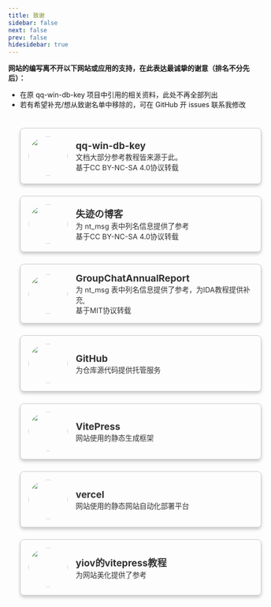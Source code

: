 ```yaml
---
title: 致谢
sidebar: false
next: false 
prev: false
hidesidebar: true
---
```


**网站的编写离不开以下网站或应用的支持，在此表达最诚挚的谢意（排名不分先后）：**
- 在原 qq-win-db-key 项目中引用的相关资料，此处不再全部列出
- 若有希望补充/想从致谢名单中移除的，可在 GitHub 开 issues 联系我修改

<div class="card-container">
  <a class="card" href="https://github.com/QQBackup/qq-win-db-key" target="_blank">
    <div class="card-image">
      <img src="/icons/logo.jpg" alt="">
    </div>
    <div class="card-content">
      <h3>qq-win-db-key</h3>
      <p>文档大部分参考教程皆来源于此。<br>基于CC BY-NC-SA 4.0协议转载</br></p>
    </div>
  </a>

  <a class="card" href="https://blog.reincarnatey.net/2024/0707-qqnt-history-export/" target="_blank">
    <div class="card-image">
      <img src="/thanks/失迹.png" alt="">
    </div>
    <div class="card-content">
      <h3>失迹の博客</h3>
      <p>为 nt_msg 表中列名信息提供了参考<br>基于CC BY-NC-SA 4.0协议转载</br></p>
    </div>
  </a>

  <a class="card" href="https://github.com/mobyw/GroupChatAnnualReport" target="_blank">
    <div class="card-image">
      <img src="/thanks/GroupChatAnnualReport.jpg" alt="">
    </div>
    <div class="card-content">
      <h3>GroupChatAnnualReport</h3>
      <p>为 nt_msg 表中列名信息提供了参考，为IDA教程提供补充,<br>基于MIT协议转载</br></p>
    </div>
  </a>

  <a class="card" href="https://github.com/QQBackup/QQDecrypt" target="_blank">
    <div class="card-image">
      <img src="/thanks/github.svg" alt="">
    </div>
    <div class="card-content">
      <h3>GitHub</h3>
      <p>为仓库源代码提供托管服务</p>
    </div>
  </a>

  <a class="card" href="https://vitepress.dev/" target="_blank">
    <div class="card-image">
      <img src="/thanks/vitepress.svg" alt="">
    </div>
    <div class="card-content">
      <h3>VitePress</h3>
      <p>网站使用的静态生成框架</p>
    </div>
  </a>

  <a class="card" href="https://vercel.com/" target="_blank">
    <div class="card-image">
      <img src="/thanks/vercel.png" alt="">
    </div>
    <div class="card-content">
      <h3>vercel</h3>
      <p>网站使用的静态网站自动化部署平台</p>
    </div>
  </a>

  <a class="card" href="https://vitepress.dev/" target="_blank">
    <div class="card-image">
      <img src="/thanks/vitepress.svg" alt="">
    </div>
    <div class="card-content">
      <h3>yiov的vitepress教程</h3>
      <p>为网站美化提供了参考</p>
    </div>
  </a>
  
</div>

<style>
.card-container {
  display: flex;
  flex-direction: column;
  gap: 1.5rem;
  padding: 1.5rem;
}

.card {
  background-color: var(--card-bg);
  border: 1px solid var(--card-border);
  border-radius: 8px;
  width: 100%;
  max-width: 700px;
  display: flex;
  align-items: center;
  box-shadow: 0 4px 6px rgba(0, 0, 0, 0.2);
  transition: transform 0.3s ease, box-shadow 0.3s ease, background-color 0.3s ease;
  text-decoration: none;
  overflow: hidden;
  margin: 0 auto;
  padding: 1rem;
}

.card:hover {
  transform: scale(1.02);
  box-shadow: 0 6px 10px rgba(0, 0, 0, 0.4);
  background-color: var(--card-hover-bg);
}

.card-image {
  width: 80px;
  height: 80px;
  overflow: hidden;
  border-radius: 50%;
  margin-right: 1rem;
  flex-shrink: 0;
}

.card-image img {
  width: 100%;
  height: 100%;
  object-fit: cover;
  border-radius: 50%;
}

.card-content {
  display: flex;
  flex-direction: column;
  justify-content: center;
  flex: 1;
}

.card-content h3 {
  font-size: 1.2rem;
  margin: 0;
  color: var(--card-text);
}

.card-content p {
  color: var(--card-text); 
  font-size: 0.9rem;
  margin: 0;
  overflow: hidden;
  text-overflow: ellipsis;
  white-space: normal;
}

@media (max-width: 600px) {
  .card {
    flex-direction: column; 
    text-align: center;
  }

  .card-image {
    margin: 0 auto 1rem;
  }

  .card-content h3,
  .card-content p {
    text-align: center;
  }
}

/* 全局变量 */
:root {
  --card-border: rgba(200, 200, 200, 1); 
  --card-text: rgba(50, 50, 50, 1); 
}

/* 深色模式 */
.dark {
  --card-bg: rgba(32, 33, 39, 1); 
  --card-border: rgba(70, 70, 70, 1); 
  --card-text: rgba(200, 200, 200, 1); 
}
</style>

